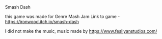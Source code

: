 Smash Dash

this game was made for Genre Mash Jam
Link to game - https://ironwood.itch.io/smash-dash

I did not make the music, music made by https://www.fesliyanstudios.com/
